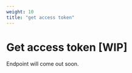 ```yaml
---
weight: 10
title: "get access token"
---
```


# Get access token \[WIP\]

Endpoint will come out soon.
